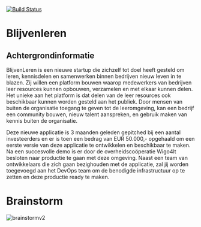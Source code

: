 [![Build Status](https://dev.azure.com/Blijven-leren/blijvenleren/_apis/build/status%2Ffbholai.blijvenleren?branchName=main)](https://dev.azure.com/Blijven-leren/blijvenleren/_build/latest?definitionId=3&branchName=main)
 
# Blijvenleren


## Achtergrondinformatie
BlijvenLeren is een nieuwe startup die zichzelf tot doel heeft gesteld om leren, kennisdelen en samenwerken binnen bedrijven nieuw leven in te blazen. Zij willen een platform bouwen waarop medewerkers van bedrijven leer resources kunnen opbouwen, verzamelen en met elkaar kunnen delen. Het unieke aan het platform is dat delen van de leer resources ook beschikbaar kunnen worden gesteld aan het publiek. Door mensen van buiten de organisatie toegang te geven tot de leeromgeving, kan een bedrijf een community bouwen, nieuw talent aanspreken, en gebruik maken van kennis buiten de organisatie. 

Deze nieuwe applicatie is 3 maanden geleden gepitched bij een aantal investeerders en er is toen een bedrag van EUR 50.000,- opgehaald om een eerste versie van deze applicatie te ontwikkelen en beschikbaar te maken. Na een succesvolle demo is er door de overheidscoöperatie Wigo4lt besloten naar productie te gaan met deze omgeving. Naast een team van ontwikkelaars die zich gaan bezighouden met de applicatie, zal jij worden toegevoegd aan het DevOps team om de benodigde infrastructuur op te zetten en deze productie ready te maken.

# Brainstorm
![brainstormv2](https://github.com/fbholai/blijvenleren/assets/116769493/f87bc44a-25ab-461f-bf67-414a56cb13e2)


